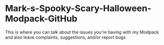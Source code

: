# Mark-s-Spooky-Scary-Halloween-Modpack-GitHub


This is where you can talk about the issues you're having with my Modpack and also leave complaints, suggestions, and/or report bugs
